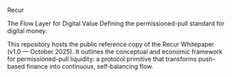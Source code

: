Recur

The Flow Layer for Digital Value
Defining the permissioned-pull standard for digital money.

This repository hosts the public reference copy of the Recur Whitepaper (v1.0 — October 2025).
It outlines the conceptual and economic framework for permissioned-pull liquidity:
a protocol primitive that transforms push-based finance into continuous, self-balancing flow.
